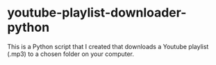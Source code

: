 # youtube-playlist-downloader-python
This is a Python script that I created that downloads a Youtube playlist (.mp3) to a chosen folder on your computer.
